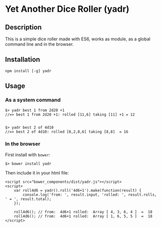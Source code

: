 # Yet Another Dice Roller (yadr)

## Description 

This is a simple dice roller made with ES6, works as module, as a global command line and in the browser. 

## Installation

```
npm install [-g] yadr
```

## Usage

### As a system command

```
$> yadr best 1 from 2d20 +1
//=> best 1 from 2d20 +1: rolled [11,6] taking [11] +1 = 12


$> yadr best 2 of 4d10
//=> best 2 of 4d10: rolled [8,2,8,6] taking [8,8]  = 16

```

### In the browser 

First install with `bower`: 

```
$> bower install yadr
```

Then include it in your html file: 

``` 
<script src="bower_components/dist/yadr.js"></script>
<script>
    var roll4d6 = yadr().roll('4d6+1').make(function(result) {
        console.log('from: ', result.input, 'rolled: ', result.rolls, ' = ', result.total);
    });

    roll4d6(); // from:  4d6+1 rolled:  Array [ 4, 3, 6, 4 ]  =  18
    roll4d6(); // from:  4d6+1 rolled:  Array [ 1, 6, 5, 5 ]  =  18
</script>
```
